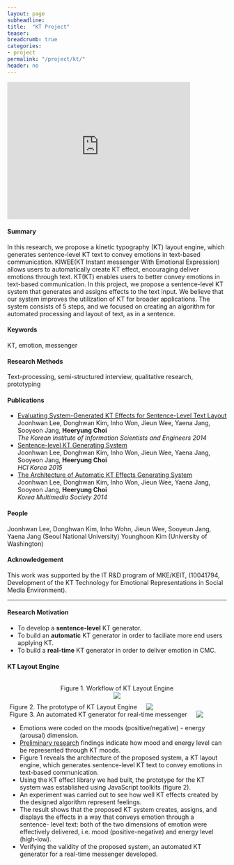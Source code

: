 ```yaml
---
layout: page
subheadline:  
title:  "KT Project"
teaser: 
breadcrumb: true
categories:
- project
permalink: "/project/kt/"
header: no
---
```


<iframe width="420" height="315" src="https://www.youtube.com/embed/kQlr-k_XtuQ" frameborder="0" style = "center" allowfullscreen></iframe>

<h4> Summary </h4>
In this research, we propose a kinetic typography (KT) layout engine, which generates sentence-level KT text to convey emotions in text-based communication. KIWEE(KT Instant messenger With Emotional Expression) allows users to automatically create KT effect, encouraging deliver emotions through text. KT(KT) enables users to better convey emotions in text-based communication. In this project, we propose a sentence-level KT system that generates and assigns effects to the text input. We believe that our system improves the utilization of KT for broader applications. The system consists of 5 steps, and we focused on creating an algorithm for automated processing and layout of text, as in a sentence.


<h4> Keywords </h4>
KT, emotion, messenger

<h4> Research Methods </h4>
Text-processing, semi-structured interview, qualitative research, prototyping

<h4> Publications </h4>
<ul>
    <li><a href="http://www.dbpia.co.kr/Article/NODE06228881">Evaluating System-Generated KT Effects for Sentence-Level Text Layout</a><br>
Joonhwan Lee, Donghwan Kim, Inho Won, Jieun Wee, Yaena Jang, Sooyeon Jang, <strong>Heeryung Choi</strong><br><em>The Korean Institute of Information Scientists and Engineers 2014</em></li>
    <li><a href="http://www.dbpia.co.kr/Article/NODE06139482">Sentence-level KT Generating System</a><br>Joonhwan Lee, Donghwan Kim, Inho Won, Jieun Wee, Yaena Jang, Sooyeon Jang, <strong>Heeryung Choi</strong><br><em>HCI Korea 2015</em></li>
    <li><a href="http://heeryung.github.com/assets/files/multimedia_kt.pdf">The Architecture of Automatic KT Effects Generating System</a><br>Joonhwan Lee, Donghwan Kim, Inho Won, Jieun Wee, Yaena Jang, Sooyeon Jang, <strong>Heeryung Choi</strong><br><em>Korea Multimedia Society 2014</em></li>
</ul>

<h4> People </h4>
Joonhwan Lee, Donghwan Kim, Inho Wohn, Jieun Wee, Sooyeun Jang, Yaena Jang (Seoul National University) 
Younghoon Kim (University of Washington)

<h4> Acknowledgement </h4>
This work was supported by the IT R&D program of MKE/KEIT, (10041794, Development of the KT Technology for Emotional Representations in Social Media Environment).


<hr>


<h4> Research Motivation </h4>
<ul>
    <li> To develop a <strong>sentence-level</strong> KT generator. </li>
    <li> To build an <strong>automatic</strong> KT generator in order to faciliate more end users applying KT. </li>
    <li> To build a <strong>real-time</strong> KT generator in order to deliver emotion in CMC. </li>
</ul>


<h4> KT Layout Engine </h4>
<div id = "large_image_container">
    <div style = "padding: 5px;">
    <div id = "images_container">
    <div style ="padding: 10px; text-align: center">
        Figure 1. Workflow of KT Layout Engine <br>
        <img src = "http://heeryung.github.com/images/kt_workflow.png">
    </div>
    <div class = "row">
        <div class="medium-6 columns">
            Figure 2. The prototype of KT Layout Engine <br>
            <img src = "http://heeryung.github.com/images/kt_prototype.png">
        </div>
        <div class="medium-6 columns">
            Figure 3. An automated KT generator for real-time messenger <br>
            <img src = "http://heeryung.github.com/images/kt_messenger.png">
        </div>
    </div>
</div>

<ul>
    <li> Emotions were coded on the moods (positive/negative) - energy (arousal) dimension. </li>
    <li> <a href="http://dl.acm.org/citation.cfm?id=571997">Preliminary research</a> findings indicate how mood and energy level can be represented through KT moods. </li>
    <li> Figure 1 reveals the architecture of the proposed system, a KT layout engine, which generates sentence-level KT text to convey emotions in text-based communication.
    <li> Using the KT effect library we had built, the prototype for the KT system was established using JavaScript toolkits (figure 2). </li>    
    <li> An experiment was carried out to see how well KT effects created by the designed algorithm represent feelings. </li> 
    <li> The result shows that the proposed KT system creates, assigns, and displays the effects in a way that conveys emotion through a sentence- level text: both of the two dimensions of emotion were effectively delivered, i.e. mood (positive-negative) and energy level (high-low). </li>
    <li> Verifying the validity of the proposed system, an automated KT generator for a real-time messenger developed.
</ul>

        

    



